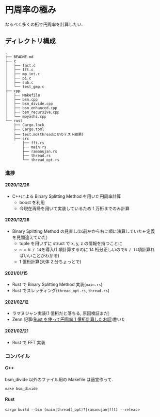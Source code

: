 # 円周率の極み

なるべく多くの桁で円周率を計算したい.

## ディレクトリ構成

```
.
├── README.md
├── c
│   ├── fact.c
│   ├── fft.c
│   ├── mp_int.c
│   ├── pi.c
│   ├── sub.c
│   └── test_gmp.c
├── cpp
│   ├── Makefile
│   ├── bsm.cpp
│   ├── bsm_divide.cpp
│   ├── bsm_enhanced.cpp
│   ├── bsm_recursive.cpp
│   └── moyashi.cpp
└── rust
    ├── Cargo.lock
    ├── Cargo.toml
    ├── test.md(threadとかのテスト結果)
    ├── src
        ├── fft.rs
        ├── main.rs
        ├── ramanujan.rs
        ├── thread.rs
        └── thread_opt.rs
```

### 進捗

#### 2020/12/26

- C++による Binary Splitting Method を用いた円周率計算
  - boost を利用
  - 今現在再帰を用いて実装しているため 1 万桁までのみ計算

#### 2020/12/28

- Binary Splitting Method の見直し(以前左から右に順に演算していた<-定義を見間違えていた)
  - tuple を用いずに struct で x, y, z の情報を持つことに
  - `n = N / 14`を導入(1 項計算するのに 14 桁分正しいので`N / 14`項計算ればいいことがわかる)
  - 1 億桁計算(大体 2 分ちょっとで)

#### 2021/01/15

- Rust で Binary Splitting Method 実装(`main.rs`)
- Rust でスレッディング(`thread_opt.rs`, `thread.rs`)

#### 2021/02/12

- ラマヌジャン実装(1 億桁だと落ちる, 原因検証まだ)
- Zenn 記事([Rust を使って円周率 1 億桁計算したお話](https://zenn.dev/uu/articles/48e2d4098b6aca))書いた

#### 2021/02/21

- Rust で FFT 実装

### コンパイル

#### C++

bsm_divide 以外のファイル用の Makefile は適宜作って.

```
make bsm_divide
```

#### Rust

```
cargo build --bin (main|thread(_opt)?|ramanujan|fft) --release
```
